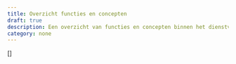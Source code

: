 ```yaml
---
title: Overzicht functies en concepten
draft: true
description: Een overzicht van functies en concepten binnen het dienstverleningsdomein
category: none
---
```


[]